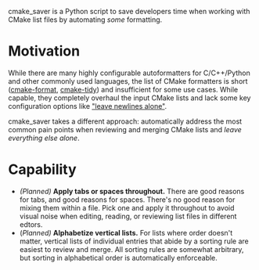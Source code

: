 cmake_saver is a Python script to save developers time when working with CMake list files by automating _some_ formatting.

# Motivation
While there are many highly configurable autoformatters for C/C++/Python and other commonly used languages, the list of CMake formatters is short ([cmake-format](https://github.com/cheshirekow/cmake_format), [cmake-tidy](https://github.com/MaciejPatro/cmake-tidy)) and insufficient for some use cases. While capable, they completely overhaul the input CMake lists and lack some key configuration options like ["leave newlines alone"](https://github.com/cheshirekow/cmake_format/issues/246).

cmake_saver takes a different approach: automatically address the most common pain points when reviewing and merging CMake lists and _leave everything else alone_.

# Capability
- _(Planned)_ **Apply tabs or spaces throughout.**
There are good reasons for tabs, and good reasons for spaces. There's no good reason for mixing them within a file. Pick one and apply it throughout to avoid visual noise when editing, reading, or reviewing list files in different edtors.
- (_Planned)_ **Alphabetize vertical lists.**
For lists where order doesn't matter, vertical lists of individual entries that abide by a sorting rule are easiest to review and merge. All sorting rules are somewhat arbitrary, but sorting in alphabetical order is automatically enforceable.
